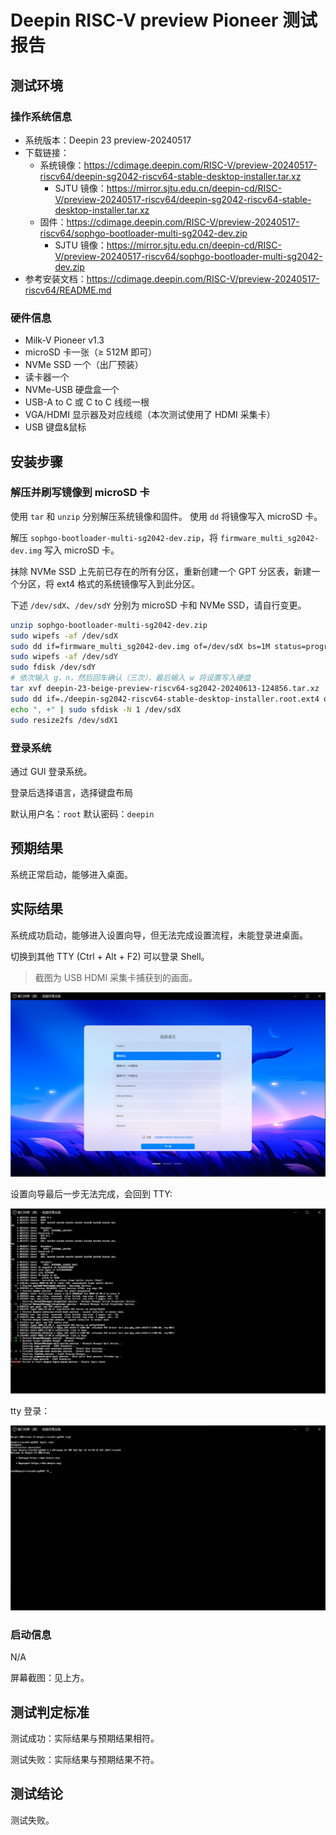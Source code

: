 # Deepin RISC-V preview Pioneer 测试报告

## 测试环境

### 操作系统信息

- 系统版本：Deepin 23 preview-20240517
- 下载链接：
    - 系统镜像：https://cdimage.deepin.com/RISC-V/preview-20240517-riscv64/deepin-sg2042-riscv64-stable-desktop-installer.tar.xz
        - SJTU 镜像：https://mirror.sjtu.edu.cn/deepin-cd/RISC-V/preview-20240517-riscv64/deepin-sg2042-riscv64-stable-desktop-installer.tar.xz
    - 固件：https://cdimage.deepin.com/RISC-V/preview-20240517-riscv64/sophgo-bootloader-multi-sg2042-dev.zip
        - SJTU 镜像：https://mirror.sjtu.edu.cn/deepin-cd/RISC-V/preview-20240517-riscv64/sophgo-bootloader-multi-sg2042-dev.zip
- 参考安装文档：https://cdimage.deepin.com/RISC-V/preview-20240517-riscv64/README.md

### 硬件信息

- Milk-V Pioneer v1.3
- microSD 卡一张（≥ 512M 即可）
- NVMe SSD 一个（出厂预装）
- 读卡器一个
- NVMe-USB 硬盘盒一个
- USB-A to C 或 C to C 线缆一根
- VGA/HDMI 显示器及对应线缆（本次测试使用了 HDMI 采集卡）
- USB 键盘&鼠标

## 安装步骤

### 解压并刷写镜像到 microSD 卡

使用 `tar` 和 `unzip` 分别解压系统镜像和固件。
使用 `dd` 将镜像写入 microSD 卡。

解压 `sophgo-bootloader-multi-sg2042-dev.zip`，将 `firmware_multi_sg2042-dev.img` 写入 microSD 卡。

抹除 NVMe SSD 上先前已存在的所有分区，重新创建一个 GPT 分区表，新建一个分区，将 ext4 格式的系统镜像写入到此分区。

下述 `/dev/sdX`、`/dev/sdY` 分别为 microSD 卡和 NVMe SSD，请自行变更。

```bash
unzip sophgo-bootloader-multi-sg2042-dev.zip
sudo wipefs -af /dev/sdX
sudo dd if=firmware_multi_sg2042-dev.img of=/dev/sdX bs=1M status=progress
sudo wipefs -af /dev/sdY
sudo fdisk /dev/sdY
# 依次输入 g，n，然后回车确认（三次），最后输入 w 将设置写入硬盘
tar xvf deepin-23-beige-preview-riscv64-sg2042-20240613-124856.tar.xz
sudo dd if=./deepin-sg2042-riscv64-stable-desktop-installer.root.ext4 of=/dev/sdY1 bs=4M status=progress
echo ", +" | sudo sfdisk -N 1 /dev/sdX
sudo resize2fs /dev/sdX1
```

### 登录系统

通过 GUI 登录系统。

登录后选择语言，选择键盘布局

默认用户名：`root`
默认密码：`deepin`

## 预期结果

系统正常启动，能够进入桌面。

## 实际结果

系统成功启动，能够进入设置向导，但无法完成设置流程，未能登录进桌面。

切换到其他 TTY (Ctrl + Alt + F2) 可以登录 Shell。

> 截图为 USB HDMI 采集卡捕获到的画面。

![](image/2024-07-31-15-14-17.png)

设置向导最后一步无法完成，会回到 TTY: 

![](image/2024-07-31-16-00-29.png)

tty 登录：

![](image/2024-07-31-15-14-08.png)

### 启动信息

N/A

屏幕截图：见上方。

## 测试判定标准

测试成功：实际结果与预期结果相符。

测试失败：实际结果与预期结果不符。

## 测试结论

测试失败。
